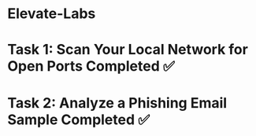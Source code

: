 # Elevate-Labs
# Task 1: Scan Your Local Network for Open Ports Completed ✅
# Task 2: Analyze a Phishing Email Sample Completed ✅